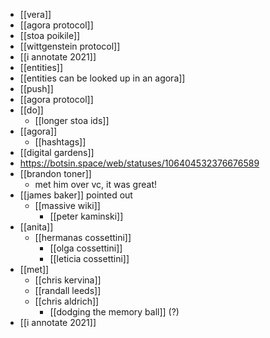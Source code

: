 - [[vera]]
- [[agora protocol]]
- [[stoa poikile]]
- [[wittgenstein protocol]]
- [[i annotate 2021]]
- [[entities]]
- [[entities can be looked up in an agora]]
- [[push]]
- [[agora protocol]]
- [[do]]
	- [[longer stoa ids]]
- [[agora]]
	- [[hashtags]]
- [[digital gardens]]
- https://botsin.space/web/statuses/106404532376676589
- [[brandon toner]]
	- met him over vc, it was great!
- [[james baker]] pointed out  
	- [[massive wiki]]
		- [[peter kaminski]]
- [[anita]]
	- [[hermanas cossettini]]
		- [[olga cossettini]]
		- [[leticia cossettini]]
- [[met]]
	- [[chris kervina]]
	- [[randall leeds]]
	- [[chris aldrich]]
		- [[dodging the memory ball]] (?)
- [[i annotate 2021]]